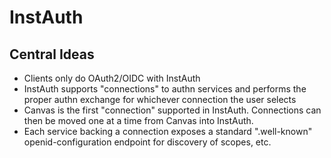 # InstAuth

## Central Ideas
- Clients only do OAuth2/OIDC with InstAuth
- InstAuth supports "connections" to authn services and performs the proper authn exchange for whichever connection the user selects
- Canvas is the first "connection" supported in InstAuth. Connections can then be moved one at a time from Canvas into InstAuth.
- Each service backing a connection exposes a standard ".well-known" openid-configuration endpoint for discovery of scopes, etc.
